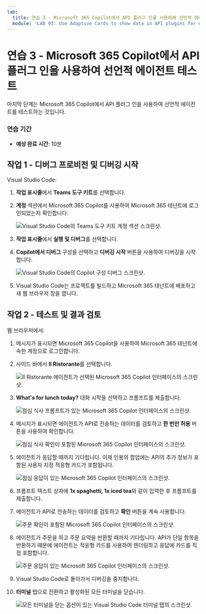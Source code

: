 ```yaml
---
lab:
  title: 연습 3 - Microsoft 365 Copilot에서 API 플러그 인을 사용하여 선언적 에이전트 테스트
  module: 'LAB 03: Use Adaptive Cards to show data in API plugins for declarative agents'
---
```


# 연습 3 - Microsoft 365 Copilot에서 API 플러그 인을 사용하여 선언적 에이전트 테스트

마지막 단계는 Microsoft 365 Copilot에서 API 플러그 인을 사용하여 선언적 에이전트를 테스트하는 것입니다.

### 연습 기간

- **예상 완료 시간**: 10분

## 작업 1 - 디버그 프로비전 및 디버깅 시작

Visual Studio Code:

1. **작업 표시줄**에서 **Teams 도구 키트**를 선택합니다.
1. **계정** 섹션에서 Microsoft 365 Copilot를 사용하여 Microsoft 365 테넌트에 로그인되었는지 확인합니다.

    ![Visual Studio Code의 Teams 도구 키트 계정 섹션 스크린샷.](../media/LAB_03/LAB_03/3-teams-toolkit-accounts.png)

1. **작업 표시줄**에서 **실행 및 디버그**를 선택합니다.
1. **Copilot에서 디버그** 구성을 선택하고 **디버깅 시작** 버튼을 사용하여 디버깅을 시작합니다.  

    ![Visual Studio Code의 Copilot 구성 디버그 스크린샷.](../media/LAB_03/LAB_03/3-visual-studio-code-start-debugging.png)

1. Visual Studio Code는 프로젝트를 빌드하고 Microsoft 365 테넌트에 배포하고 새 웹 브라우저 창을 엽니다.

## 작업 2 - 테스트 및 결과 검토

웹 브라우저에서:

1. 메시지가 표시되면 Microsoft 365 Copilot을 사용하여 Microsoft 365 테넌트에 속한 계정으로 로그인합니다.
1. 사이드 바에서 **Il Ristorante**를 선택합니다.

    ![Il Ristorante 에이전트가 선택된 Microsoft 365 Copilot 인터페이스의 스크린샷.](../media/LAB_03/LAB_03/3-copilot-select-agent.png)

1. **What's for lunch today?** 대화 시작을 선택하고 프롬프트를 제출합니다.

    ![점심 식사 프롬프트가 있는 Microsoft 365 Copilot 인터페이스의 스크린샷.](../media/LAB_03/LAB_03/3-copilot-lunch-prompt.png)

1. 메시지가 표시되면 에이전트가 API로 전송하는 데이터를 검토하고 **한 번만 허용** 버튼을 사용하여 확인합니다.

    ![점심 식사 확인이 포함된 Microsoft 365 Copilot 인터페이스의 스크린샷.](../media/LAB_03/LAB_03/3-copilot-lunch-confirm.png)

1. 에이전트가 응답할 때까지 기다립니다. 이제 인용의 팝업에는 API의 추가 정보가 포함된 사용자 지정 적응형 카드가 포함됩니다.

    ![점심 응답이 있는 Microsoft 365 Copilot 인터페이스의 스크린샷.](../media/LAB_03/LAB_03/3-copilot-lunch-response.png)

1. 프롬프트 텍스트 상자에 **1x spaghetti, 1x iced tea**와 같이 입력한 후 프롬프트를 제출합니다.
1. 에이전트가 API로 전송하는 데이터를 검토하고 **확인** 버튼을 계속 사용합니다.

    ![주문 확인이 포함된 Microsoft 365 Copilot 인터페이스의 스크린샷.](../media/LAB_03/LAB_03/3-copilot-order-confirm.png)

1. 에이전트가 주문을 하고 주문 요약을 반환할 때까지 기다립니다. API가 단일 항목을 반환하기 때문에 에이전트는 적응형 카드를 사용하여 렌더링하고 응답에 카드를 직접 포함합니다.

    ![주문 응답이 있는 Microsoft 365 Copilot 인터페이스의 스크린샷.](../media/LAB_03/LAB_03/3-copilot-order-response.png)

1. Visual Studio Code로 돌아가서 디버깅을 중지합니다.
1. **터미널** 탭으로 전환하고 활성화된 모든 터미널을 닫습니다.

    ![모든 터미널을 닫는 옵션이 있는 Visual Studio Code 터미널 탭의 스크린샷.](../media/LAB_03/LAB_03/3-visual-studio-code-close-terminal.png)
